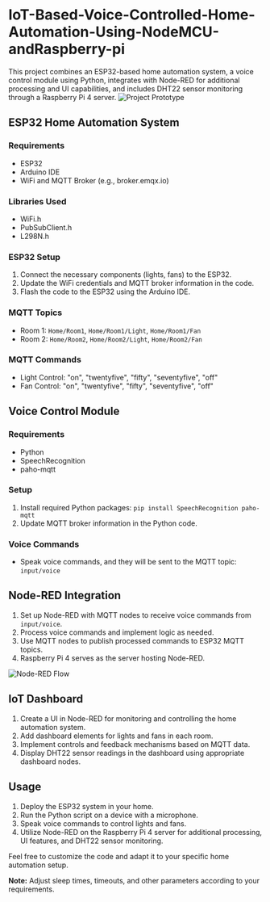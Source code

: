 # IoT-Based-Voice-Controlled-Home-Automation-Using-NodeMCU-andRaspberry-pi

This project combines an ESP32-based home automation system, a voice control module using Python, integrates with Node-RED for additional processing and UI capabilities, and includes DHT22 sensor monitoring through a Raspberry Pi 4 server.
![Project Prototype](https://eu-central.storage.cloudconvert.com/tasks/20e8386b-9e7f-4010-8b29-5f9210d74fe3/Screenshot%20from%202023-11-30%2005-13-49.webp?X-Amz-Algorithm=AWS4-HMAC-SHA256&X-Amz-Content-Sha256=UNSIGNED-PAYLOAD&X-Amz-Credential=cloudconvert-production%2F20231129%2Ffra%2Fs3%2Faws4_request&X-Amz-Date=20231129T211400Z&X-Amz-Expires=86400&X-Amz-Signature=4ca1d7b7923cfcd3b04d8a8cfba87b929169c078fa86092136a74460c57be676&X-Amz-SignedHeaders=host&response-content-disposition=inline%3B%20filename%3D%22Screenshot%20from%202023-11-30%2005-13-49.webp%22&response-content-type=image%2Fwebp&x-id=GetObject)
## ESP32 Home Automation System

### Requirements
- ESP32
- Arduino IDE
- WiFi and MQTT Broker (e.g., broker.emqx.io)

### Libraries Used
- WiFi.h
- PubSubClient.h
- L298N.h

### ESP32 Setup
1. Connect the necessary components (lights, fans) to the ESP32.
2. Update the WiFi credentials and MQTT broker information in the code.
3. Flash the code to the ESP32 using the Arduino IDE.

### MQTT Topics
- Room 1: `Home/Room1`, `Home/Room1/Light`, `Home/Room1/Fan`
- Room 2: `Home/Room2`, `Home/Room2/Light`, `Home/Room2/Fan`

### MQTT Commands
- Light Control: "on", "twentyfive", "fifty", "seventyfive", "off"
- Fan Control: "on", "twentyfive", "fifty", "seventyfive", "off"

## Voice Control Module

### Requirements
- Python
- SpeechRecognition
- paho-mqtt

### Setup
1. Install required Python packages: `pip install SpeechRecognition paho-mqtt`
2. Update MQTT broker information in the Python code.

### Voice Commands
- Speak voice commands, and they will be sent to the MQTT topic: `input/voice`

## Node-RED Integration

1. Set up Node-RED with MQTT nodes to receive voice commands from `input/voice`.
2. Process voice commands and implement logic as needed.
3. Use MQTT nodes to publish processed commands to ESP32 MQTT topics.
4. Raspberry Pi 4 serves as the server hosting Node-RED.

![Node-RED Flow](https://eu-central.storage.cloudconvert.com/tasks/20e8386b-9e7f-4010-8b29-5f9210d74fe3/Screenshot%20from%202023-11-30%2005-13-49.webp?X-Amz-Algorithm=AWS4-HMAC-SHA256&X-Amz-Content-Sha256=UNSIGNED-PAYLOAD&X-Amz-Credential=cloudconvert-production%2F20231129%2Ffra%2Fs3%2Faws4_request&X-Amz-Date=20231129T211400Z&X-Amz-Expires=86400&X-Amz-Signature=4ca1d7b7923cfcd3b04d8a8cfba87b929169c078fa86092136a74460c57be676&X-Amz-SignedHeaders=host&response-content-disposition=inline%3B%20filename%3D%22Screenshot%20from%202023-11-30%2005-13-49.webp%22&response-content-type=image%2Fwebp&x-id=GetObject)

## IoT Dashboard

1. Create a UI in Node-RED for monitoring and controlling the home automation system.
2. Add dashboard elements for lights and fans in each room.
3. Implement controls and feedback mechanisms based on MQTT data.
4. Display DHT22 sensor readings in the dashboard using appropriate dashboard nodes.

## Usage

1. Deploy the ESP32 system in your home.
2. Run the Python script on a device with a microphone.
3. Speak voice commands to control lights and fans.
4. Utilize Node-RED on the Raspberry Pi 4 server for additional processing, UI features, and DHT22 sensor monitoring.

Feel free to customize the code and adapt it to your specific home automation setup.

**Note:** Adjust sleep times, timeouts, and other parameters according to your requirements.
